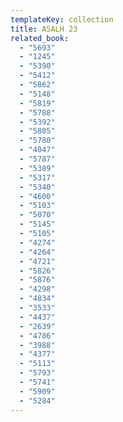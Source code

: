 ```yaml
---
templateKey: collection
title: ASALH 23
related_book:
  - "5693"
  - "1245"
  - "5390"
  - "5412"
  - "5862"
  - "5148"
  - "5819"
  - "5788"
  - "5392"
  - "5805"
  - "5780"
  - "4047"
  - "5787"
  - "5389"
  - "5317"
  - "5340"
  - "4600"
  - "5103"
  - "5070"
  - "5145"
  - "5105"
  - "4274"
  - "4264"
  - "4721"
  - "5826"
  - "5876"
  - "4298"
  - "4834"
  - "3533"
  - "4437"
  - "2639"
  - "4786"
  - "3988"
  - "4377"
  - "5113"
  - "5793"
  - "5741"
  - "5909"
  - "5284"
---
```

